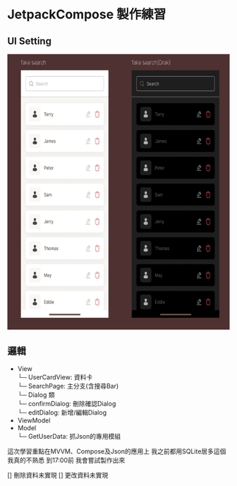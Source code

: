# JetpackCompose 製作練習

## UI Setting
<img width="657" height="624" alt="image" src="https://github.com/AdamLin0626/JetpackCompose/blob/main/PIC.png" />

## 邏輯
- View  
  └─ UserCardView: 資料卡  
  └─ SearchPage: 主分支(含搜尋Bar)  
  └─ Dialog 類  
      └─ confirmDialog: 刪除確認Dialog  
      └─ editDialog: 新增/編輯Dialog  
- ViewModel  
- Model  
  └─ GetUserData: 抓Json的專用模組  


這次學習重點在MVVM、Compose及Json的應用上
我之前都用SQLite居多這個我真的不熟悉
到17:00前 我會嘗試製作出來

[] 刪除資料未實現
[] 更改資料未實現
